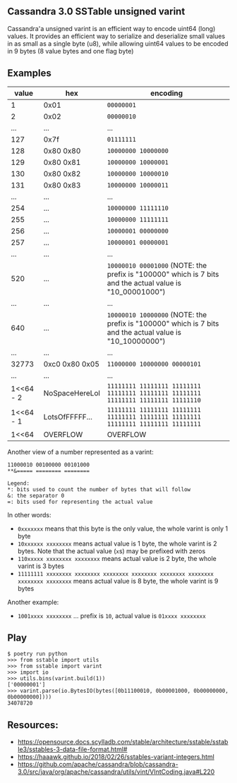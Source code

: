 ## Cassandra 3.0 SSTable unsigned varint
Cassandra'a unsigned varint is an efficient way to encode uint64 (long) values.
It provides an efficient way to serialize and deserialize small values in as
small as a single byte (u8), while allowing uint64 values to be encoded in 9
bytes (8 value bytes and one flag byte)

## Examples

|     value | hex            | encoding
|-----------|----------------|--------------------
|         1 | 0x01           |  `00000001`
|         2 | 0x02           |  `00000010`
|       ... | ...            |  ...
|       127 | 0x7f           |  `01111111`
|       128 | 0x80 0x80      |  `10000000 10000000`
|       129 | 0x80 0x81      |  `10000000 10000001`
|       130 | 0x80 0x82      |  `10000000 10000010`
|       131 | 0x80 0x83      |  `10000000 10000011`
|       ... | ...            |  ...
|       254 | ...            |  `10000000 11111110`
|       255 | ...            |  `10000000 11111111`
|       256 | ...            |  `10000001 00000000`
|       257 | ...            |  `10000001 00000001`
|       ... | ...            |  ...
|       520 | ...            |  `10000010 00001000` (NOTE: the prefix is "100000" which is 7 bits and the actual value is "10_00001000")
|       ... | ...            |  ...
|       640 | ...            |  `10000010 10000000` (NOTE: the prefix is "100000" which is 7 bits and the actual value is "10_10000000")
|       ... | ...            |  ...
|     32773 | 0xc0 0x80 0x05 |  `11000000 10000000 00000101`
|       ... | ...            |  ...
| 1<<64 - 2 | NoSpaceHereLol |  `11111111 11111111 11111111 11111111 11111111 11111111 11111111 11111111 11111110`
| 1<<64 - 1 | LotsOfFFFFF... |  `11111111 11111111 11111111 11111111 11111111 11111111 11111111 11111111 11111111`
| 1<<64     | OVERFLOW       |  OVERFLOW


Another view of a number represented as a varint:

    11000010 00100000 00101000
    **&===== ======== ========

    Legend:
    *: bits used to count the number of bytes that will follow
    &: the separator 0
    =: bits used for representing the actual value

In other words:

- `0xxxxxxx` means that this byte is the only value, the whole varint is only 1 byte
- `10xxxxxx xxxxxxxx` means actual value is 1 byte, the whole varint is 2 bytes. Note that the actual value (`x`s) may be prefixed with zeros
- `110xxxxx xxxxxxxx xxxxxxxx` means actual value is 2 byte, the whole varint is 3 bytes
- `11111111 xxxxxxxx xxxxxxxx xxxxxxxx xxxxxxxx xxxxxxxx xxxxxxxx xxxxxxxx xxxxxxxx` means actual value is 8 byte, the whole varint is 9 bytes

Another example:

- `1001xxxx xxxxxxxx` ... prefix is `10`, actual value is `01xxxx xxxxxxxx`

## Play

```
$ poetry run python
>>> from sstable import utils
>>> from sstable import varint
>>> import io
>>> utils.bins(varint.build(1))
['00000001']
>>> varint.parse(io.BytesIO(bytes([0b11100010, 0b00001000, 0b00000000, 0b00000000])))
34078720
```


## Resources:

* https://opensource.docs.scylladb.com/stable/architecture/sstable/sstable3/sstables-3-data-file-format.html#
* https://haaawk.github.io/2018/02/26/sstables-variant-integers.html
* https://github.com/apache/cassandra/blob/cassandra-3.0/src/java/org/apache/cassandra/utils/vint/VIntCoding.java#L220
